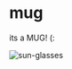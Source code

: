# mug
its a MUG! (:
 <html>
<img
  src="Screenshot 2022-10-11 171259.png"
  alt="sun-glasses"
  title="sun-glasses"
  style="display: inline-block; margin: 0 auto; max-width: 300px">
</html>
